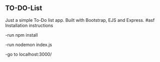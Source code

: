 ## TO-DO-List
Just a simple To-Do list app. Built with Bootstrap, EJS and Express.
#asf
Installation instructions

-run npm install

-run nodemon index.js

-go to localhost:3000/
